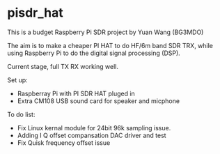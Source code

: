 # pisdr_hat

This is a budget Raspberry Pi SDR project by Yuan Wang (BG3MDO)

The aim is to make a cheaper PI HAT to do HF/6m band SDR TRX, while using Raspberry Pi to do the digital signal processing (DSP).

Current stage, full TX RX working well.

Set up:
  - Raspberray Pi with PI SDR HAT pluged in
  - Extra CM108 USB sound card for speaker and micphone

To do list:
  - Fix Linux kernal module for 24bit 96k sampling issue.
  - Adding I Q offset compansation DAC driver and test
  - Fix Quisk frequency offset issue
